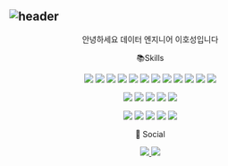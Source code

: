 ## ![header](https://capsule-render.vercel.app/api?type=rounded&color=gradient&text=%20Welcome%20&height=250&fontSize=100&textBg=true)

<div align="center">

<p>
안녕하세요 데이터 엔지니어 이호성입니다
</p>

<p> 📚Skills </p>

<p> 
<img src="https://img.shields.io/badge/Python-3776AB?style=for-the-badge&logo=Python&logoColor=white">
<img src="https://img.shields.io/badge/Logstash-005571?style=for-the-badge&logo=Logstash&logoColor=white">
<img src="https://img.shields.io/badge/Elasticsearch-005571?style=for-the-badge&logo=Elasticsearch&logoColor=white">
<img src="https://img.shields.io/badge/kibana-005571?style=for-the-badge&logo=kibana&logoColor=white">
<img src="https://img.shields.io/badge/Apache Airflow-017CEE?style=for-the-badge&logo=Apache Airflow&logoColor=white">
<img src="https://img.shields.io/badge/Apache Kafka-231F20?style=for-the-badge&logo=Apache Kafka&logoColor=white">

<img src="https://img.shields.io/badge/MySQL-4479A1?style=for-the-badge&logo=MySQL&logoColor=white"> 
<img src="https://img.shields.io/badge/Kubernetes-326CE5?style=for-the-badge&logo=Kubernetes&logoColor=white">
<img src="https://img.shields.io/badge/Fluent Bit-49BDA5?style=for-the-badge&logo=Fluent Bit&logoColor=white">
<img src="https://img.shields.io/badge/Helm-0F1689?style=for-the-badge&logo=Helm&logoColor=white">
<img src="https://img.shields.io/badge/Argo CD-EF7B4D?style=for-the-badge&logo=Argo&logoColor=white">
<img src="https://img.shields.io/badge/jenkins-D24939?style=for-the-badge&logo=jenkins&logoColor=white">
</p>
<p>
<img src="https://img.shields.io/badge/GCP-4285F4?style=for-the-badge&logo=Googlecloud&logoColor=white">

<img src="https://img.shields.io/badge/googlecloudcomposer-4285F4?style=for-the-badge&logo=googlecloudcomposer&logoColor=white">
<img src="https://img.shields.io/badge/googlebigquery-669DF6?style=for-the-badge&logo=googlebigquery&logoColor=white">
<img src="https://img.shields.io/badge/Looker Studio-4285F4?style=for-the-badge&logo=Looker&logoColor=white">
<img src="https://img.shields.io/badge/GKE-326CE5?style=for-the-badge&logo=Kubernetes&logoColor=white">
</p>
<p>
<img src="https://img.shields.io/badge/AWS-232F3E?style=for-the-badge&logo=Amazon AWS&logoColor=white">

<img src="https://img.shields.io/badge/aws lambda-FF9900?style=for-the-badge&logo=awslambda&logoColor=white">
<img src="https://img.shields.io/badge/aws ec2-FF9900?style=for-the-badge&logo=amazonec2&logoColor=white">
<img src="https://img.shields.io/badge/amazon ses-DD344C?style=for-the-badge&logo=amazonsimpleemailservice&logoColor=white">
<img src="https://img.shields.io/badge/aws sns-FF9900?style=for-the-badge&logo=amazonesns&logoColor=white">
 </p>

<p>📧 Social  <br></p>

<p> <a href="https://field-nerve-7fd.notion.site/Hoseong-Lee-156e7dcde3464980904343d6907ef661?pvs=25"> <img src="https://img.shields.io/badge/Notion-000000?style=for-the-badge&logo=Notion&logoColor=white"> </a> <a href="mailto:"hoseong0422@gmail.com"> <img src="https://img.shields.io/badge/Gmail-EA4335?style=for-the-badge&logo=Gmail&logoColor=white"> </a></p>
</div>

